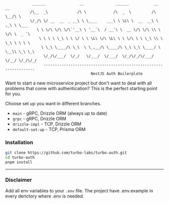 ```
            ______               __              ______           __    __
           /\__  _\             /\ \            /\  _  \         /\ \__/\ \
           \/_/\ \/ __  __  _ __\ \ \____    ___\ \ \L\ \  __  __\ \ ,_\ \ \___
              \ \ \/\ \/\ \/\`'__\ \ '__`\  / __`\ \  __ \/\ \/\ \\ \ \/\ \  _ `\
               \ \ \ \ \_\ \ \ \/ \ \ \L\ \/\ \L\ \ \ \/\ \ \ \_\ \\ \ \_\ \ \ \ \
                \ \_\ \____/\ \_\  \ \_,__/\ \____/\ \_\ \_\ \____/ \ \__\\ \_\ \_\
                 \/_/\/___/  \/_/   \/___/  \/___/  \/_/\/_/\/___/   \/__/ \/_/\/_/
                 ------------------------------------------------------------------
                                      NestJS Auth Boilerplate
```

Want to start a new microservice project but don't want to deal with all problems that come with authentication? This is the perfect starting point for you.

Choose set up you want in different branches.

- `main` - gRPC, Drizzle ORM (always up to date)
- `grpc` - gRPC, Drizzle ORM
- `drizzle-impl` - TCP, Drizzle ORM
- `default-set-up` - TCP, Prisma ORM

### Installation

```bash
git clone https://github.com/turbo-labs/turbo-auth.git
cd turbo-auth
pnpm install
```

---

### Disclaimer

Add all env variables to your `.env` file.
The project have .env.example in every derictory where .env is needed.
